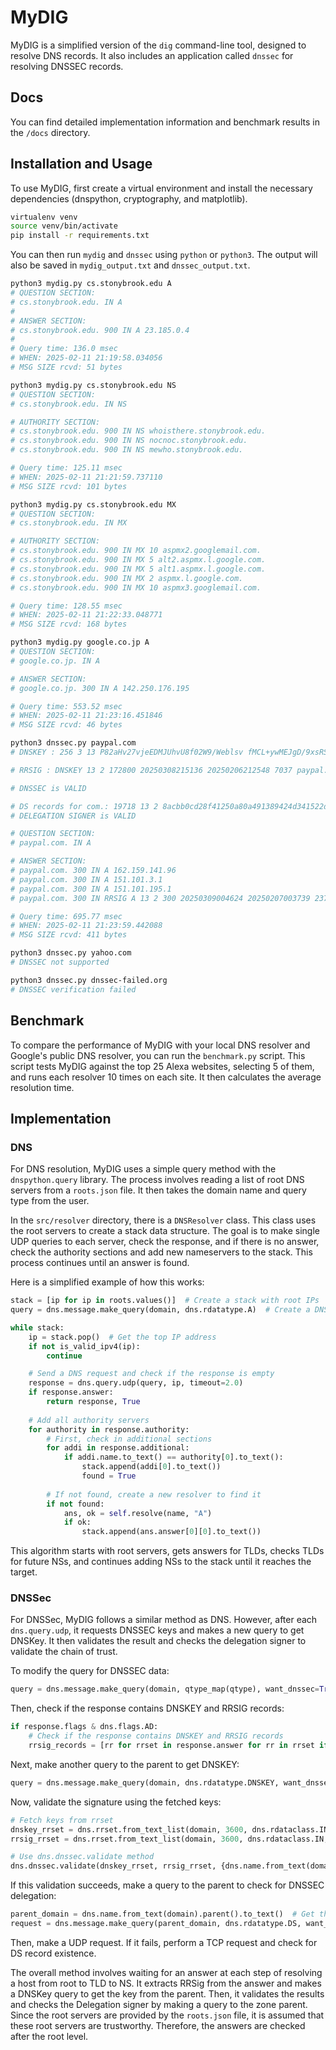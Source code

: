 # MyDIG

MyDIG is a simplified version of the `dig` command-line tool, designed to resolve DNS records. It also includes an application called `dnssec` for resolving DNSSEC records.

## Docs

You can find detailed implementation information and benchmark results in the `/docs` directory.

## Installation and Usage

To use MyDIG, first create a virtual environment and install the necessary dependencies (dnspython, cryptography, and matplotlib).

```sh
virtualenv venv
source venv/bin/activate
pip install -r requirements.txt
```

You can then run `mydig` and `dnssec` using `python` or `python3`. The output will also be saved in `mydig_output.txt` and `dnssec_output.txt`.

```sh
python3 mydig.py cs.stonybrook.edu A
# QUESTION SECTION:
# cs.stonybrook.edu. IN A
#
# ANSWER SECTION:
# cs.stonybrook.edu. 900 IN A 23.185.0.4
#
# Query time: 136.0 msec
# WHEN: 2025-02-11 21:19:58.034056
# MSG SIZE rcvd: 51 bytes

python3 mydig.py cs.stonybrook.edu NS
# QUESTION SECTION:
# cs.stonybrook.edu. IN NS

# AUTHORITY SECTION:
# cs.stonybrook.edu. 900 IN NS whoisthere.stonybrook.edu.
# cs.stonybrook.edu. 900 IN NS nocnoc.stonybrook.edu.
# cs.stonybrook.edu. 900 IN NS mewho.stonybrook.edu.

# Query time: 125.11 msec
# WHEN: 2025-02-11 21:21:59.737110
# MSG SIZE rcvd: 101 bytes

python3 mydig.py cs.stonybrook.edu MX
# QUESTION SECTION:
# cs.stonybrook.edu. IN MX

# AUTHORITY SECTION:
# cs.stonybrook.edu. 900 IN MX 10 aspmx2.googlemail.com.
# cs.stonybrook.edu. 900 IN MX 5 alt2.aspmx.l.google.com.
# cs.stonybrook.edu. 900 IN MX 5 alt1.aspmx.l.google.com.
# cs.stonybrook.edu. 900 IN MX 2 aspmx.l.google.com.
# cs.stonybrook.edu. 900 IN MX 10 aspmx3.googlemail.com.

# Query time: 128.55 msec
# WHEN: 2025-02-11 21:22:33.048771
# MSG SIZE rcvd: 168 bytes

python3 mydig.py google.co.jp A
# QUESTION SECTION:
# google.co.jp. IN A

# ANSWER SECTION:
# google.co.jp. 300 IN A 142.250.176.195

# Query time: 553.52 msec
# WHEN: 2025-02-11 21:23:16.451846
# MSG SIZE rcvd: 46 bytes
```

```sh
python3 dnssec.py paypal.com
# DNSKEY : 256 3 13 P82aHv27vjeEDMJUhvU8f02W9/Weblsv fMCL+ywMEJgD/9xsRStpOJhZC9EwZ4nQ BsP8rlA5rhyXZfBcgc877g==

# RRSIG : DNSKEY 13 2 172800 20250308215136 20250206212548 7037 paypal.com. YHYy9ckDkRhFe16Y7mnUylkEVm1aeTes 1Xw5P+J2Ch7eCAaj40W8qS7L+F9uGq+S A7IFcZhaRK4IO8mmgefxJw==

# DNSSEC is VALID

# DS records for com.: 19718 13 2 8acbb0cd28f41250a80a491389424d341522d946b0da0c0291f2d3d771d7805a
# DELEGATION SIGNER is VALID

# QUESTION SECTION:
# paypal.com. IN A

# ANSWER SECTION:
# paypal.com. 300 IN A 162.159.141.96
# paypal.com. 300 IN A 151.101.3.1
# paypal.com. 300 IN A 151.101.195.1
# paypal.com. 300 IN RRSIG A 13 2 300 20250309004624 20250207003739 23751 paypal.com. LEL/DIVOT9g9ofiIWVh2yI2TKddyRW1q oPaL9ltxFaYoUtqmLavjR28uJXZmKXGc 22PxfTboM/s8MxvXWpREQg==

# Query time: 695.77 msec
# WHEN: 2025-02-11 21:23:59.442088
# MSG SIZE rcvd: 411 bytes

python3 dnssec.py yahoo.com
# DNSSEC not supported

python3 dnssec.py dnssec-failed.org
# DNSSEC verification failed
```

## Benchmark

To compare the performance of MyDIG with your local DNS resolver and Google's public DNS resolver, you can run the `benchmark.py` script. This script tests MyDIG against the top 25 Alexa websites, selecting 5 of them, and runs each resolver 10 times on each site. It then calculates the average resolution time.

## Implementation

### DNS

For DNS resolution, MyDIG uses a simple query method with the `dnspython.query` library. The process involves reading a list of root DNS servers from a `roots.json` file. It then takes the domain name and query type from the user.

In the `src/resolver` directory, there is a `DNSResolver` class. This class uses the root servers to create a stack data structure. The goal is to make single UDP queries to each server, check the response, and if there is no answer, check the authority sections and add new nameservers to the stack. This process continues until an answer is found.

Here is a simplified example of how this works:

```python
stack = [ip for ip in roots.values()]  # Create a stack with root IPs
query = dns.message.make_query(domain, dns.rdatatype.A)  # Create a DNS query

while stack:
    ip = stack.pop()  # Get the top IP address
    if not is_valid_ipv4(ip):
        continue

    # Send a DNS request and check if the response is empty
    response = dns.query.udp(query, ip, timeout=2.0)
    if response.answer:
        return response, True
    
    # Add all authority servers
    for authority in response.authority:
        # First, check in additional sections
        for addi in response.additional:
            if addi.name.to_text() == authority[0].to_text():
                stack.append(addi[0].to_text())
                found = True
        
        # If not found, create a new resolver to find it
        if not found:
            ans, ok = self.resolve(name, "A")
            if ok:
                stack.append(ans.answer[0][0].to_text())
```

This algorithm starts with root servers, gets answers for TLDs, checks TLDs for future NSs, and continues adding NSs to the stack until it reaches the target.

### DNSSec

For DNSSec, MyDIG follows a similar method as DNS. However, after each `dns.query.udp`, it requests DNSSEC keys and makes a new query to get DNSKey. It then validates the result and checks the delegation signer to validate the chain of trust.

To modify the query for DNSSEC data:

```python
query = dns.message.make_query(domain, qtype_map(qtype), want_dnssec=True)  # Create a DNS query with DNSSEC
```

Then, check if the response contains DNSKEY and RRSIG records:

```python
if response.flags & dns.flags.AD:
    # Check if the response contains DNSKEY and RRSIG records
    rrsig_records = [rr for rrset in response.answer for rr in rrset if rrset.rdtype == dns.rdatatype.RRSIG]
```

Next, make another query to the parent to get DNSKEY:

```python
query = dns.message.make_query(domain, dns.rdatatype.DNSKEY, want_dnssec=True)  # Use DNSKEY type of query
```

Now, validate the signature using the fetched keys:

```python
# Fetch keys from rrset
dnskey_rrset = dns.rrset.from_text_list(domain, 3600, dns.rdataclass.IN, dns.rdatatype.DNSKEY, [rr.to_text() for rr in dnskey_records])
rrsig_rrset = dns.rrset.from_text_list(domain, 3600, dns.rdataclass.IN, dns.rdatatype.RRSIG, [rr.to_text() for rr in rrsig_records])

# Use dns.dnssec.validate method
dns.dnssec.validate(dnskey_rrset, rrsig_rrset, {dns.name.from_text(domain): dnskey_rrset})
```

If this validation succeeds, make a query to the parent to check for DNSSEC delegation:

```python
parent_domain = dns.name.from_text(domain).parent().to_text()  # Get the parent domain
request = dns.message.make_query(parent_domain, dns.rdatatype.DS, want_dnssec=True)  # Create a query
```

Then, make a UDP request. If it fails, perform a TCP request and check for DS record existence.

The overall method involves waiting for an answer at each step of resolving a host from root to TLD to NS. It extracts RRSig from the answer and makes a DNSKey query to get the key from the parent. Then, it validates the results and checks the Delegation signer by making a query to the zone parent. Since the root servers are provided by the `roots.json` file, it is assumed that these root servers are trustworthy. Therefore, the answers are checked after the root level.
